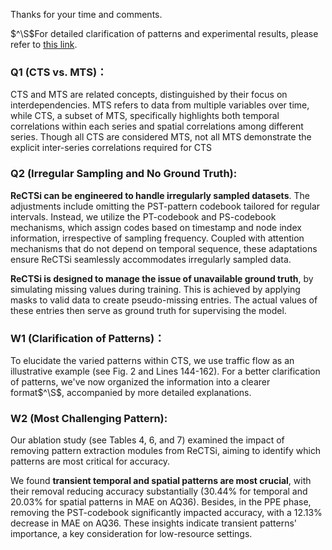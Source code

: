 Thanks for your time and comments.

$^\S$For detailed clarification of patterns and experimental results, please refer to [this link](http://bit.ly/49ADwMX).

### Q1 (CTS vs. MTS)：
CTS and MTS are related concepts, distinguished by their focus on interdependencies. MTS refers to data from multiple variables over time, while CTS, a subset of MTS, specifically highlights both temporal correlations within each series and spatial correlations among different series. Though all CTS are considered MTS, not all MTS demonstrate the explicit inter-series correlations required for CTS
### Q2 (Irregular Sampling and No Ground Truth):
**ReCTSi can be engineered to handle irregularly sampled datasets**. The adjustments include omitting the PST-pattern codebook tailored for regular intervals. Instead, we utilize the PT-codebook and PS-codebook mechanisms, which assign codes based on timestamp and node index information, irrespective of sampling frequency. Coupled with attention mechanisms that do not depend on temporal sequence, these adaptations ensure ReCTSi seamlessly accommodates irregularly sampled data.

**ReCTSi is designed to manage the issue of unavailable ground truth**, by simulating missing values during training. This is achieved by applying masks to valid data to create pseudo-missing entries. The actual values of these entries then serve as ground truth for supervising the model.
### W1 (Clarification of Patterns)：
To elucidate the varied patterns within CTS, we use traffic flow as an illustrative example (see Fig. 2 and Lines 144-162). For a better clarification of patterns, we've now organized the information into a clearer format$^\S$, accompanied by more detailed explanations.
### W2 (Most Challenging Pattern):
Our ablation study (see Tables 4, 6, and 7) examined the impact of removing pattern extraction modules from ReCTSi, aiming to identify which patterns are most critical for accuracy.

We found **transient temporal and spatial patterns are most crucial**, with their removal reducing accuracy substantially (30.44% for temporal and 20.03% for spatial patterns in MAE on AQ36). Besides, in the PPE phase, removing the PST-codebook significantly impacted accuracy, with a 12.13% decrease in MAE on AQ36. These insights indicate transient patterns' importance, a key consideration for low-resource settings. 
